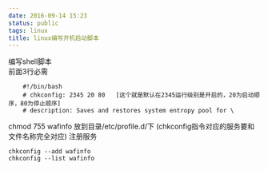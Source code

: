 ```yaml
---
date: 2016-09-14 15:23
status: public
tags: linux
title: linux编写开机启动脚本
---
```


编写shell脚本	
前面3行必需

        #!/bin/bash
        # chkconfig: 2345 20 80   [这个就是默认在2345运行级别是开启的，20为启动顺序，80为停止顺序]
        # description: Saves and restores system entropy pool for \
    
chmod 755 wafinfo
放到目录/etc/profile.d/下
(chkconfig指令对应的服务要和文件名称完全对应)
注册服务

    chkconfig --add wafinfo
    chkconfig --list wafinfo